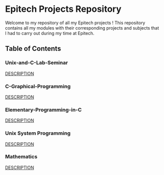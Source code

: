 # Epitech Projects Repository

Welcome to my repository of all my Epitech projects !
This repository contains all my modules with their corresponding projects and subjects that I had to carry out during my time at Epitech.

## Table of Contents

### Unix-and-C-Lab-Seminar
  [DESCRIPTION](./Unix-and-C-Lab-Seminar/README.md)

### C-Graphical-Programming
  [DESCRIPTION](./C-Graphical-Programming/README.md)

### Elementary-Programming-in-C
  [DESCRIPTION](./Elementary-Programming-in-C/README.md)

### Unix System Programming
  [DESCRIPTION](./Unix-System-Programming/README.md)

### Mathematics
  [DESCRIPTION](./Mathematics/README.md)
